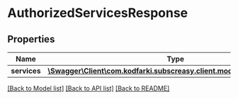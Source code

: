 # AuthorizedServicesResponse

## Properties
Name | Type | Description | Notes
------------ | ------------- | ------------- | -------------
**services** | [**\Swagger\Client\com.kodfarki.subscreasy.client.model\ServiceInstance[]**](ServiceInstance.md) |  | [optional] 

[[Back to Model list]](../README.md#documentation-for-models) [[Back to API list]](../README.md#documentation-for-api-endpoints) [[Back to README]](../README.md)


